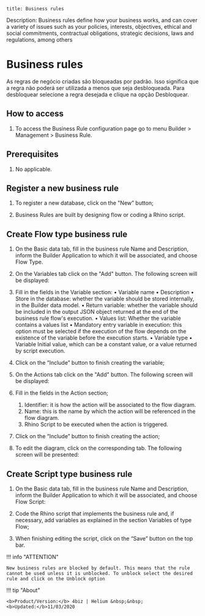     title: Business rules  
Description: Business rules define how your business works, and can cover a variety of issues such as your policies, interests, objectives, ethical and social commitments, contractual obligations, strategic decisions, laws and regulations, among others  

# Business rules

As regras de negócio criadas são bloqueadas por padrão. Isso significa que a regra não poderá ser utilizada a menos que seja desbloqueada. Para desbloquear selecione a regra desejada e clique na opção Desbloquear.     

## How to access 

1. To access the  Business Rule configuration page go to menu Builder > Management > Business Rule.    

## Prerequisites

1.	No applicable.  

## Register a new business rule

1.	To register a new database, click on the "New” button;

2.	Business Rules are built by designing flow or coding a Rhino script.

## Create Flow type business rule

1.	On the Basic data tab, fill in the business rule Name and Description, inform the Builder Application to which it will be associated, and choose Flow Type.

2.	On the Variables tab click on the "Add" button. The following screen will be displayed:

3.	Fill in the fields in the Variable section:
    •	Variable name
    •	Description
    •	Store in the database: whether the variable should be stored internally, in the Builder data model.
    •	Return variable: whether the variable should be included in the output JSON object returned at the end of the business rule flow's execution.
    •	Values list: Whether the variable contains a values list
    •	Mandatory entry variable in execution: this option must be selected if the execution of the flow depends on the existence of the variable before the execution starts.
    •	Variable type
    •	Variable Initial value, which can be a constant value, or a value returned by script execution.

4.	Click on the “Include” button to finish creating the variable;

5.	On the Actions tab click on the "Add" button. The following screen will be displayed:

6.	Fill in the fields in the Action section;

    1.	Identifier: it is how the action will be associated to the flow diagram.
    2.	Name: this is the name by which the action will be referenced in the flow diagram.
    3.	Rhino Script to be executed when the action is triggered.

7.	Click on the “Include” button to finish creating the action;

8.	To edit the diagram, click on the corresponding tab. The following screen will be presented:

## Create Script type business rule

1.	On the Basic data tab, fill in the business rule Name and Description, inform the Builder Application to which it will be associated, and choose Flow Script:

2.	Code the Rhino script that implements the business rule and, if necessary, add variables as explained in the section Variables of type Flow;

3.	When finishing editing the script, click on the “Save” button on the top bar.

!!! info "ATTENTION"
    
    New business rules are blocked by default. This means that the rule cannot be used unless it is unblocked. To unblock select the desired rule and click on the Unblock option


!!! tip "About"

    <b>Product/Version:</b> 4biz | Helium &nbsp;&nbsp;
    <b>Updated:</b>11/03/2020







